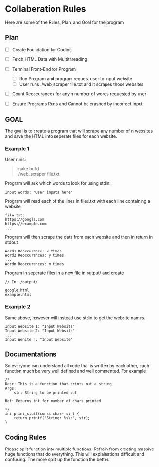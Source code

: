 # Collaberation Rules

Here are some of the Rules, Plan, and Goal for the program

## Plan
- [ ] Create Foundation for Coding
- [ ] Fetch HTML Data with Multithreading
- [ ] Terminal Front-End for Program
    - [ ] Run Program and program request user to input website
    - [ ] User runs ./web_scraper file.txt and it scrapes those websites
- [ ] Count Reoccurances for any n number of words requested by user
- [ ] Ensure Programs Runs and Cannot be crashed by incorrect input


## GOAL

The goal is to create a program that will scrape any number of n websites
and save the HTML into seperate files for each website.

### Example 1

User runs:
> make build<br>
> ./web_scraper file.txt

Program will ask which words to look for using stdin:

```
Input words: "User inputs here"
```

Program will read each of the lines in files.txt with each line containing a website

```
file.txt:
https://google.com
https://example.com
...
```

Program will then scrape the data from each website and then in return in stdout

```
Word1 Reoccurance: x times
Word2 Reoccurances: y times
...
Wordn Reoccurances: m times
```

Program in seperate files in a new file in output/ and create

```
// In ./output/

google.html
example.html
```

### Example 2

Same above, however will instead use stdin to get the website names.

```
Input Website 1: "Input Website"
Input Website 2: "Input Website"
...
Input Wenite n: "Input Website"
```

## Documentations

So everyone can understand all code that is written by each other, each function
much be very well defined and well commented. For example

```
/*
Desc: This is a function that prints out a string
Args:
    str: String to be printed out

Ret: Returns int for number of chars printed

*/
int print_stuff(const char* str) {
    return printf("String: %s\n", str);
}
```

## Coding Rules

Please split function into multiple functions. Refrain from creating massive
huge functions that do everything. This will explainations difficult and confusing.
The more split up the function the better.
